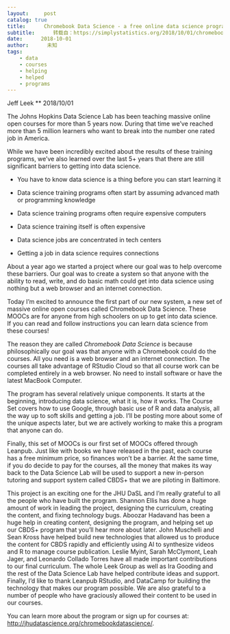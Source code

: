 ```yaml
---
layout:     post
catalog: true
title:      Chromebook Data Science - a free online data science program for anyone with a web browser.
subtitle:      转载自：https://simplystatistics.org/2018/10/01/chromebook-data-science-an-online-data-science-program-for-anyone-with-a-web-browser/
date:      2018-10-01
author:      未知
tags:
    - data
    - courses
    - helping
    - helped
    - programs
---
```



Jeff Leek
**
2018/10/01


The Johns Hopkins Data Science Lab has been teaching massive online open courses for more than 5 years now. During that time we’ve reached more than 5 million learners who want to break into the number one rated job in America.

While we have been incredibly excited about the results of these training programs, we’ve also learned over the last 5+ years that there are still significant barriers to getting into data science.

- You have to know data science is a thing before you can start learning it

- Data science training programs often start by assuming advanced math or programming knowledge

- Data science training programs often require expensive computers

- Data science training itself is often expensive

- Data science jobs are concentrated in tech centers

- Getting a job in data science requires connections


About a year ago we started a project where our goal was to help overcome these barriers. Our goal was to create a system so that anyone with the ability to read, write, and do basic math could get into data science using nothing but a web browser and an internet connection.

Today I’m excited to announce the first part of our new system, a new set of massive online open courses called Chromebook Data Science. These MOOCs are for anyone from high schoolers on up to get into data science. If you can read and follow instructions you can learn data science from these courses!

The reason they are called *Chromebook Data Science* is because philosophically our goal was that anyone with a Chromebook could do the courses. All you need is a web browser and an internet connection. The courses all take advantage of RStudio Cloud so that all course work can be completed entirely in a web browser. No need to install software or have the latest MacBook Computer.

The program has several relatively unique components. It starts at the beginning, introducing data science, what it is, how it works. The Course Set covers how to use Google, through basic use of R and data analysis, all the way up to soft skills and getting a job. I’ll be posting more about some of the unique aspects later, but we are actively working to make this a program that anyone can do.

Finally, this set of MOOCs is our first set of MOOCs offered through Leanpub. Just like with books we have released in the past, each course has a free minimum price, so finances won’t be a barrier. At the same time, if you do decide to pay for the courses, all the money that makes its way back to the Data Science Lab will be used to support a new in-person tutoring and support system called CBDS+ that we are piloting in Baltimore.

This project is an exciting one for the JHU DaSL and I’m really grateful to all the people who have built the program. Shannon Ellis has done a huge amount of work in leading the project, designing the curriculum, creating the content, and fixing technology bugs. Aboozar Hadavand has been a huge help in creating content, designing the program, and helping set up our CBDS+ program that you’ll hear more about later. John Muschelli and Sean Kross have helped build new technologies that allowed us to produce the content for CBDS rapidly and efficiently using AI to synthesize videos and R to manage course publication. Leslie Myint, Sarah McClymont, Leah Jager, and Leonardo Collado Torres have all made important contributions to our final curriculum. The whole Leek Group as well as Ira Gooding and the rest of the Data Science Lab have helped contribute ideas and support. Finally, I’d like to thank Leanpub RStudio, and DataCamp for building the technology that makes our program possible. We are also grateful to a number of people who have graciously allowed their content to be used in our courses.

You can learn more about the program or sign up for courses at: http://jhudatascience.org/chromebookdatascience/.
